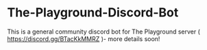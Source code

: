 # The-Playground-Discord-Bot
This is a general community discord bot for The Playground server ( https://discord.gg/BTacKkMMRZ )- more details soon!
